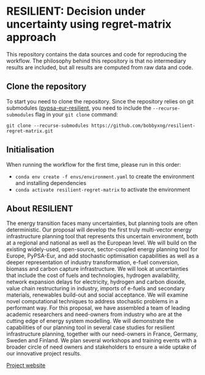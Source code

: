 # RESILIENT: Decision under uncertainty using regret-matrix approach 

This repository contains the data sources and code for reproducing the workflow. The philosophy behind this repository is that no intermediary results are included, but all results are computed from raw data and code.


## Clone the repository

To start you need to clone the repository. Since the repository relies on git submodules ([pypsa-eur-resilient](https://github.com/resilient-project/pypsa-eur-resilient), you need to include the `--recurse-submodules` flag in your `git clone` command:

`git clone --recurse-submodules https://github.com/bobbyxng/resilient-regret-matrix.git`


## Initialisation

When running the workflow for the first time, please run in this order:

* `conda env create -f envs/environment.yaml` to create the environment and installing dependencies
* `conda activate resilient-regret-matrix` to activate the environment


## About RESILIENT

The energy transition faces many uncertainties, but planning tools are often deterministic. Our proposal will develop the first truly multi-vector energy infrastructure planning tool that represents this uncertain environment, both at a regional and national as well as the European level. We will build on the existing widely-used, open-source, sector-coupled energy planning tool for Europe, PyPSA-Eur, and add stochastic optimisation capabilities as well as a deeper representation of industry transformation, e-fuel conversion, biomass and carbon capture infrastructure. We will look at uncertainties that include the cost of fuels and technologies, hydrogen availability, network expansion delays for electricity, hydrogen and carbon dioxide, value chain restructuring in industry, imports of e-fuels and secondary materials, renewables build-out and social acceptance. We will examine novel computational techniques to address stochastic problems in a performant way. For this proposal, we have assembled a team of leading academic researchers and need-owners from industry who are at the cutting edge of energy system modelling. We will demonstrate the capabilities of our planning tool in several case studies for resilient infrastructure planning, together with our need-owners in France, Germany, Sweden and Finland. We plan several workshops and training events with a broader circle of need owners and stakeholders to ensure a wide uptake of our innovative project results.

[Project website](https://resilient-project.github.io)
